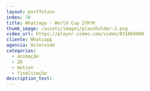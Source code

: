 ```yaml
---
layout: portfolios
index: 78
title: Whatsapp - World Cup IYKYK
thumb_image: /assets/images/placeholder-2.png
video_url: https://player.vimeo.com/video/831669960
cliente: Whatsapp
agencia: Asteroide
categorias:
  - animação
  - 2D
  - motion
  - finalização
description_text:
---
```

